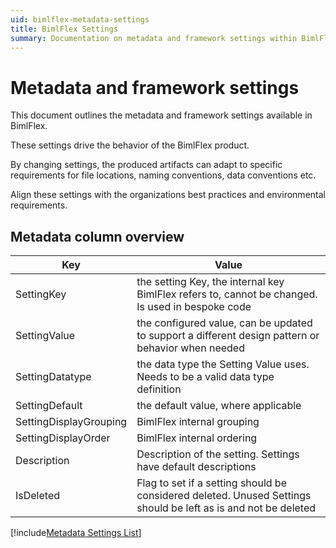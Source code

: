 ```yaml
---
uid: bimlflex-metadata-settings
title: BimlFlex Settings
summary: Documentation on metadata and framework settings within BimlFlex
---
```

# Metadata and framework settings

This document outlines the metadata and framework settings available in BimlFlex.

These settings drive the behavior of the BimlFlex product.

By changing settings, the produced artifacts can adapt to specific requirements for file locations, naming conventions, data conventions etc.

Align these settings with the organizations best practices and environmental requirements.

## Metadata column overview

| Key                    | Value |
| ---------------------- | ----- |
| SettingKey             | the setting Key, the internal key BimlFlex refers to, cannot be changed. Is used in bespoke code |
| SettingValue           | the configured value, can be updated to support a different design pattern or behavior when needed |
| SettingDatatype        | the data type the Setting Value uses. Needs to be a valid data type definition |
| SettingDefault         | the default value, where applicable |
| SettingDisplayGrouping | BimlFlex internal grouping |
| SettingDisplayOrder    | BimlFlex internal ordering |
| Description            | Description of the setting. Settings have default descriptions |
| IsDeleted              | Flag to set if a setting should be considered deleted. Unused Settings should be left as is and not be deleted |

[!include[Metadata Settings List](_metadata_settings_export.md)]
